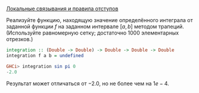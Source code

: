 [Локальные связывания и правила отступов](https://stepik.org/lesson/8414/step/9)
  
Реализуйте функцию, находящую значение определённого интеграла от заданной функции $`f`$ на заданном интервале $`[a,b]`$ методом трапеций.  
(Используйте равномерную сетку; достаточно 1000 элементарных отрезков.)
 
```haskell
integration :: (Double -> Double) -> Double -> Double -> Double
integration f a b = undefined
```  
  
```haskell
GHCi> integration sin pi 0
-2.0
```  

Результат может отличаться от $`-2.0`$, но не более чем на $`1e-4`$.



